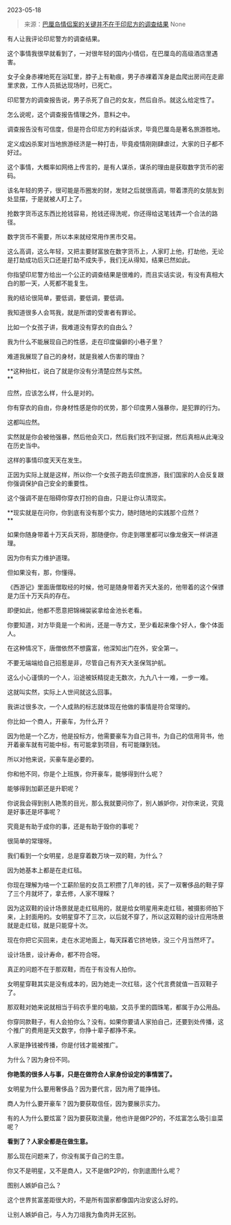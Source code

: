 2023-05-18

> 来源：[巴厘岛情侣案的关键并不在于印尼方的调查结果](http://mp.weixin.qq.com/s?__biz=MzU3NDc5Nzc0NQ==&amp;mid=2247524089&amp;idx=1&amp;sn=fe98345868f89a3b88e5eccb14812281&amp;chksm=fd2e3c27ca59b5315836a729bea0d41e51cbbb5e1a6909405bbb45ed0c5f50bfc6ce096368b7&amp;scene=127#wechat_redirect)
> None

有人让我评论印尼警方的调查结果。  

这个事情我很早就看到了，一对很年轻的国内小情侣，在巴厘岛的高级酒店里遇害。

女子全身赤裸地死在浴缸里，脖子上有勒痕，男子赤裸着浑身是血爬出房间在走廊里求救，工作人员抵达现场时，已死亡。  

印尼警方的调查报告说，男子杀死了自己的女友，然后自杀。就这么给定性了。  

怎么说呢，这个调查报告情理之外，意料之中。  

调查报告没有可信度，但是符合印尼方的利益诉求，毕竟巴厘岛是著名旅游胜地。  

定义成凶杀案对当地旅游经济是一种打击，毕竟疫情刚刚肆虐过，大家的日子都不好过。  

这个事情，大概率如网络上传言的，是有人谋杀，谋杀的理由是获取数字货币的密码。  

该名年轻的男子，很可能是币圈发的财，发财之后就很高调，带着漂亮的女朋友到处显摆，于是就被人盯上了。

抢数字货币这东西比抢钱容易，抢钱还得洗呢，你还得给这笔钱弄一个合法的路径。

数字货币不需要，所以本来就经常用作黑市交易。

这么高调，这么年轻，又把主要财富放在数字货币上，人家盯上他，打劫他，无论是打劫成功后灭口还是打劫不成失手，我们无从得知，结果已然如此。  

你指望印尼警方给出一个公正的调查结果是很难的，而且实话实说，有没有真相大白的那一天，人死都不能复生。  

我的结论很简单，要低调，要低调，要低调。  

我知道很多人会骂我，就是所谓的受害者有罪论。  

比如一个女孩子讲，我难道没有穿衣的自由么？  

我为什么不能展现自己的性感，走在印度偏僻的小巷子里？  

难道我展现了自己的身材，就是我被人伤害的理由？

 **这种抬杠，说白了就是你没有分清楚应然与实然。  
**

应然，应该怎么样，什么是对的。

你有穿衣的自由，你身材性感是你的优势，那个印度男人强暴你，是犯罪的行为。  

这都叫应然。  

实然就是你会被他强暴，然后他会灭口，然后我们找不到证据，然后真相从此淹没在历史当中。  

这样的事情印度天天在发生。  

正因为实际上就是这样，所以你一个女孩子跑去印度旅游，我们国家的人会反复跟你强调保护自己安全的重要性。  

这个强调不是在阻碍你穿衣打扮的自由，只是让你认清现实。  

 **现实就是在问你，你到底有没有那个实力，随时随地的实践那个应然？  
**

如果你随身带着十万天兵天将，那随便你，你走到哪里都可以像龙傲天一样讲道理。  

因为你有实力维护道理。

但如果没有，那，你懂得。  

《西游记》里面唐僧取经的时候，他可是随身带着齐天大圣的，他带着的这个保镖是力压十万天兵的存在。  

即便如此，他都不愿意把锦襕袈裟拿给金池长老看。  

你要知道，对方毕竟是一个和尚，还是一寺方丈，至少看起来像个好人，像个体面人。  

在这种情况下，唐僧依然不想露富，他深知出门在外，安全第一。  

不要无端端给自己招惹是非，尽管自己有齐天大圣保驾护航。  

这么小心谨慎的一个人，沿途被妖精捉走无数次，九九八十一难，一步一难。

这就叫实然，实际上人世间就这么回事。  

我讲过很多次，一个人成熟的标志就体现在他做的事情是符合常理的。  

你比如一个商人，开豪车，为什么开？  

因为他是一个乙方，他是投标方，他需要豪车为自己背书，为自己的信用背书，他开着豪车就有可能中标，有可能拿到项目，有可能赚到钱。  

所以对他来说，买豪车是必要的。

你和他不同，你是个上班族，你开豪车，能够得到什么呢？  

能够得到加薪还是升职呢？  

你说我会得到别人艳羡的目光，那么我就要问你了，别人嫉妒你，对你来说，究竟是好事还是坏事呢？  

究竟是有助于成你的事，还是有助于毁你的事呢？

很简单的常理呀。  

我们看到一个女明星，总是穿着数万块一双的鞋，为什么？  

因为她基本上都是在走红毯。

你现在理解为啥一个工薪阶层的女员工积攒了几年的钱，买了一双奢侈品的鞋子穿了三个月就坏了，拿去修，人家不理睬？

因为这双鞋的设计场景就是走红毯用的，就是给女明星用来走红毯，被摄影师拍下来，上封面用的。女明星穿不了三次，以后就不穿了，所以这双鞋的设计应用场景就是走红毯，就是只能穿十次。  

现在你把它买回来，走在水泥地面上，每天踩着它挤地铁，没三个月当然坏了。

设计场景，设计寿命，都不符合呀。  

真正的问题不在于那双鞋，而在于有没有人拍你。  

女明星穿鞋其实是没有成本的，因为她走一次红毯，这个代言费就值一百双鞋子了。  

那双鞋对她来说就相当于码农手里的电脑，文员手里的圆珠笔，都属于办公用品。  

你穿同款鞋子，有人会拍你么？没有。如果你要请人家拍自己，还要到处传播，这个推广的费用是天文数字，你挣十辈子都挣不来。  

人家是挣钱被传播，你是付钱才能被推广。

为什么？因为身份不同。  

 **你艳羡的很多人与事，只是在做符合人家身份设定的事情罢了。**

女明星为什么要用奢侈品？因为要代言，因为用了能挣钱。  

商人为什么要开豪车？因为要获取信任，因为要展示实力。  

有的人为什么要炫富？因为要获取流量，他也许是做P2P的，不炫富怎么吸引韭菜呢？  

 **看到了？人家全都是在做生意。**

那么现在问题来了，你没有属于自己的生意。

你又不是明星，又不是商人，又不是做P2P的，你到底图什么呢？  

图别人嫉妒自己么？  

这个世界贫富差距很大的，不是所有国家都像国内治安这么好的。  

让别人嫉妒自己，与人为刀俎我为鱼肉并无区别。

